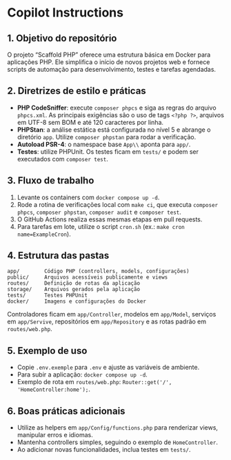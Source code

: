 # Copilot Instructions

## 1. Objetivo do repositório
O projeto “Scaffold PHP” oferece uma estrutura básica em Docker para aplicações PHP. Ele simplifica o início de novos projetos web e fornece scripts de automação para desenvolvimento, testes e tarefas agendadas.

## 2. Diretrizes de estilo e práticas
- **PHP CodeSniffer**: execute `composer phpcs` e siga as regras do arquivo `phpcs.xml`. As principais exigências são o uso de tags `<?php ?>`, arquivos em UTF-8 sem BOM e até 120 caracteres por linha.
- **PHPStan**: a análise estática está configurada no nível 5 e abrange o diretório `app`. Utilize `composer phpstan` para rodar a verificação.
- **Autoload PSR-4**: o namespace base `App\\` aponta para `app/`.
- **Testes**: utilize PHPUnit. Os testes ficam em `tests/` e podem ser executados com `composer test`.

## 3. Fluxo de trabalho
1. Levante os containers com `docker compose up -d`.
2. Rode a rotina de verificações local com `make ci`, que executa `composer phpcs`, `composer phpstan`, `composer audit` e `composer test`.
3. O GitHub Actions realiza essas mesmas etapas em pull requests.
4. Para tarefas em lote, utilize o script `cron.sh` (ex.: `make cron name=ExampleCron`).

## 4. Estrutura das pastas
```
app/        Código PHP (controllers, models, configurações)
public/     Arquivos acessíveis publicamente e views
routes/     Definição de rotas da aplicação
storage/    Arquivos gerados pela aplicação
tests/      Testes PHPUnit
docker/     Imagens e configurações do Docker
```
Controladores ficam em `app/Controller`, modelos em `app/Model`, serviços em `app/Servive`, repositórios em `app/Repository` e as rotas padrão em `routes/web.php`.

## 5. Exemplo de uso
- Copie `.env.exemple` para `.env` e ajuste as variáveis de ambiente.
- Para subir a aplicação: `docker compose up -d`.
- Exemplo de rota em `routes/web.php`: `Router::get('/', 'HomeController:home');`.

## 6. Boas práticas adicionais
- Utilize as helpers em `app/Config/functions.php` para renderizar views, manipular erros e idiomas.
- Mantenha controllers simples, seguindo o exemplo de `HomeController`.
- Ao adicionar novas funcionalidades, inclua testes em `tests/`.
